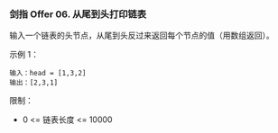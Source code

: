 ### 剑指 Offer 06. 从尾到头打印链表
输入一个链表的头节点，从尾到头反过来返回每个节点的值（用数组返回）。



示例 1：

	输入：head = [1,3,2]
	输出：[2,3,1]



限制：

* 0 <= 链表长度 <= 10000


